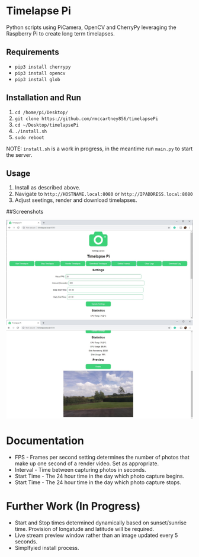 # Timelapse Pi

Python scripts using PiCamera, OpenCV and CherryPy leveraging the Raspberry Pi to create long term timelapses.

## Requirements

* `pip3 install cherrypy`
* `pip3 install opencv`
* `pip3 install glob`

## Installation and Run

1. `cd /home/pi/Desktop/`
2. `git clone https://github.com/rmccartney856/timelapsePi`
3. `cd ~/Desktop/timelapsePi`
5. `./install.sh`
6. `sudo reboot`

NOTE: `install.sh` is a work in progress, in the meantime run `main.py` to start the server.

## Usage

1. Install as described above.
2. Navigate to `http://HOSTNAME.local:8080` or `http://IPADDRESS.local:8080`
3. Adjust seetings, render and download timelapses.

##Screenshots

![Screenshot of Interface](https://github.com/rmccartney856/timelapsePi/blob/master/media/webScreenshot1.jpg)
![Screenshot of Interface](https://github.com/rmccartney856/timelapsePi/blob/master/media/webScreenshot2.jpg)

# Documentation

* FPS - Frames per second setting determines the number of photos that make up one second of a render video. Set as appropriate.
* Interval - Time between capturing photos in seconds.
* Start Time - The 24 hour time in the day which photo capture begins.
* Start Time - The 24 hour time in the day which photo capture stops.

# Further Work (In Progress)

* Start and Stop times determined dynamically based on sunset/sunrise time. Provision of longatude and latitude will be required.
* Live stream preview window rather than an image updated every 5 seconds.
* Simplfyied install process.